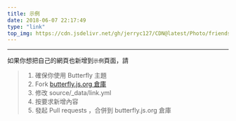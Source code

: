```yaml
---
title: 示例
date: 2018-06-07 22:17:49
type: "link"
top_img: https://cdn.jsdelivr.net/gh/jerryc127/CDN@latest/Photo/friends.jpg
---
```


***

如果你想把自己的網頁也新增到`示例`頁面，請


> 1. 確保你使用 Butterfly 主題
> 2. Fork [butterfly.js.org 倉庫](https://github.com/jerryc127/butterfly.js.org)
> 3. 修改 source/_data/link.yml
> 4. 按要求新增內容
> 5. 發起 Pull requests ，合併到 butterfly.js.org 倉庫

